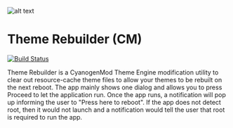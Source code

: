 ![alt text][logo]

[logo]: http://i.imgur.com/JUSuOC0.png

# Theme Rebuilder (CM)
[![Build Status](https://travis-ci.org/nicholaschum/ThemeEngineRebuilder.svg?branch=master)](https://travis-ci.org/nicholaschum/RebuildThemeEngine)

Theme Rebuilder is a CyanogenMod Theme Engine modification utility to clear out resource-cache theme files to allow your themes to be rebuilt on the next reboot. The app mainly shows one dialog and allows you to press Proceed to let the application run. Once the app runs, a notification will pop up informing the user to "Press here to reboot". If the app does not detect root, then it would not launch and a notification would tell the user that root is required to run the app.
